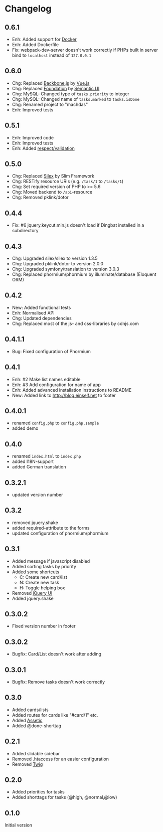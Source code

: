 # Changelog

## 0.6.1

* Enh: Added support for [Docker][docker]
* Enh: Added Dockerfile
* Fix: webpack-dev-server doesn't work correctly if PHPs built in server bind to `localhost` instead of `127.0.0.1`

## 0.6.0

* Chg: Replaced [Backbone.js][backbone] by [Vue.js][vue]
* Chg: Replaced [Foundation][foundation] by [Semantic UI][semanticui]
* Chg: MySQL: Changed type of `tasks.priority` to integer
* Chg: MySQL: Changed name of `tasks.marked` to `tasks.isDone`
* Chg: Renamed project to "machdas"
* Enh: Improved tests

## 0.5.1

* Enh: Improved code
* Enh: Improved tests
* Enh: Added [respect/validation][respectvalidation]

## 0.5.0

* Chg: Replaced [Silex][silex] by Slim Framework
* Chg: RESTify resource URIs (e.g. `/task/1` to `/tasks/1`)
* Chg: Set required version of PHP to >= 5.6
* Chg: Moved backend to `/api`-resource
* Chg: Removed pklink/dotor

## 0.4.4

* Fix: #6 jquery.keycut.min.js doesn't load if Dingbat installed in a subdirectory

## 0.4.3

* Chg: Upgraded silex/silex to version 1.3.5
* Chg: Upgraded pklink/dotor to version 2.0.0
* Chg: Upgraded symfony/translation to version 3.0.3
* Chg: Replaced phormium/phormium by illuminate/database (Eloquent ORM)

## 0.4.2

* New: Added functional tests
* Enh: Normalised API
* Chg: Updated dependencies
* Chg: Replaced most of the js- and css-libraries by cdnjs.com

## 0.4.1.1

* Bug: Fixed configuration of Phormium

## 0.4.1

* Enh: #2 Make list names editable
* Enh: #3 Add configuration for name of app
* Enh: Added advanced installation instructions to README
* New: Added link to http://blog.einself.net to footer

## 0.4.0.1

* renamed `config.php` to `config.php.sample`
* added demo

## 0.4.0

* renamed `index.html` to `index.php`
* added I18N-support
* added German translation

## 0.3.2.1

* updated version number

## 0.3.2

* removed jquery.shake
* added required-attribute to the forms
* updated configuration of phormium/phormium

## 0.3.1

* Added message if javascript disabled
* Added sorting tasks by priority
* Added some shortcuts
    * C: Create new card/list
    * N: Create new task
    * H: Toggle helping box
* Removed [jQuery UI][jqueryui]
* Added jquery.shake

## 0.3.0.2

* Fixed version number in footer

## 0.3.0.2

* Bugfix: Card/List doesn't work after adding

## 0.3.0.1

* Bugfix: Remove tasks doesn't work correctly

## 0.3.0

* Added cards/lists
* Added routes for cards like "#card/1" etc.
* Added [Assetic][assetic]
* Added @done-shorttag

## 0.2.1

* Added slidable sidebar
* Removed .htaccess for an easier configuration
* Removed [Twig][twig]

## 0.2.0

* Added priorities for tasks
* Added shorttags for tasks (@high, @normal,@low)

## 0.1.0

Initial version

[assetic]: http://github.com/kriswallsmith/assetic
[backbone]: http://backbonejs.org/
[docker]: https://www.docker.com/
[foundation]: http://foundation.zurb.com/
[jqueryui]: http://jqueryui.com/
[respectvalidation]: https://github.com/Respect/Validation
[semanticui]: http://semantic-ui.com/
[silex]: http://silex.sensiolabs.org/
[twig]: http://twig.sensiolabs.org/
[vue]: http://vuejs.org/
